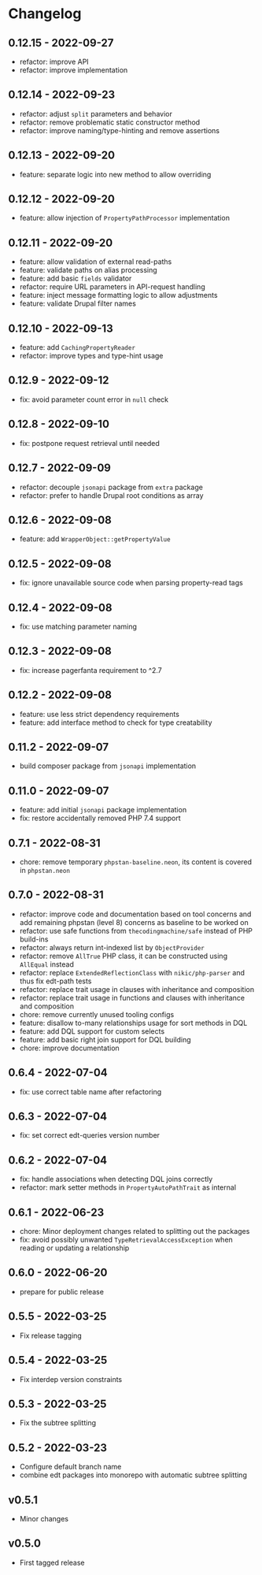 # Changelog

## 0.12.15 - 2022-09-27

- refactor: improve API
- refactor: improve implementation

## 0.12.14 - 2022-09-23

- refactor: adjust `split` parameters and behavior
- refactor: remove problematic static constructor method
- refactor: improve naming/type-hinting and remove assertions

## 0.12.13 - 2022-09-20

- feature: separate logic into new method to allow overriding

## 0.12.12 - 2022-09-20

- feature: allow injection of `PropertyPathProcessor` implementation

## 0.12.11 - 2022-09-20

- feature: allow validation of external read-paths
- feature: validate paths on alias processing
- feature: add basic `fields` validator
- refactor: require URL parameters in API-request handling
- feature: inject message formatting logic to allow adjustments
- feature: validate Drupal filter names

## 0.12.10 - 2022-09-13

- feature: add `CachingPropertyReader`
- refactor: improve types and type-hint usage

## 0.12.9 - 2022-09-12

- fix: avoid parameter count error in `null` check

## 0.12.8 - 2022-09-10

- fix: postpone request retrieval until needed

## 0.12.7 - 2022-09-09

- refactor: decouple `jsonapi` package from `extra` package
- refactor: prefer to handle Drupal root conditions as array

## 0.12.6 - 2022-09-08

- feature: add `WrapperObject::getPropertyValue`

## 0.12.5 - 2022-09-08

- fix: ignore unavailable source code when parsing property-read tags

## 0.12.4 - 2022-09-08

- fix: use matching parameter naming

## 0.12.3 - 2022-09-08

- fix: increase pagerfanta requirement to ^2.7

## 0.12.2 - 2022-09-08

- feature: use less strict dependency requirements
- feature: add interface method to check for type creatability

## 0.11.2 - 2022-09-07

- build composer package from `jsonapi` implementation

## 0.11.0 - 2022-09-07

- feature: add initial `jsonapi` package implementation
- fix: restore accidentally removed PHP 7.4 support

## 0.7.1 - 2022-08-31

- chore: remove temporary `phpstan-baseline.neon`, its content is covered in `phpstan.neon`

## 0.7.0 - 2022-08-31

- refactor: improve code and documentation based on tool concerns and add remaining phpstan (level 8) concerns as baseline to be worked on
- refactor: use safe functions from `thecodingmachine/safe` instead of PHP build-ins
- refactor: always return int-indexed list by `ObjectProvider`
- refactor: remove `AllTrue` PHP class, it can be constructed using `AllEqual` instead
- refactor: replace `ExtendedReflectionClass` with `nikic/php-parser` and thus fix edt-path tests
- refactor: replace trait usage in clauses with inheritance and composition
- refactor: replace trait usage in functions and clauses with inheritance and composition
- chore: remove currently unused tooling configs
- feature: disallow to-many relationships usage for sort methods in DQL
- feature: add DQL support for custom selects
- feature: add basic right join support for DQL building
- chore: improve documentation

## 0.6.4 - 2022-07-04

- fix: use correct table name after refactoring

## 0.6.3 - 2022-07-04 

- fix: set correct edt-queries version number

## 0.6.2 - 2022-07-04

- fix: handle associations when detecting DQL joins correctly
- refactor: mark setter methods in `PropertyAutoPathTrait` as internal

## 0.6.1 - 2022-06-23

- chore: Minor deployment changes related to splitting out the packages
- fix: avoid possibly unwanted `TypeRetrievalAccessException` when reading or updating a relationship

## 0.6.0 - 2022-06-20

- prepare for public release

## 0.5.5 - 2022-03-25

- Fix release tagging

## 0.5.4 - 2022-03-25

- Fix interdep version constraints

## 0.5.3 - 2022-03-25

- Fix the subtree splitting

## 0.5.2 - 2022-03-23

- Configure default branch name
- combine edt packages into monorepo with automatic subtree splitting

## v0.5.1

- Minor changes

## v0.5.0

- First tagged release
